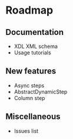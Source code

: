 # Roadmap

## Documentation

* XDL XML schema
* Usage tutorials

## New features

* Async steps
* AbstractDynamicStep
* Column step

## Miscellaneous

* Issues list
